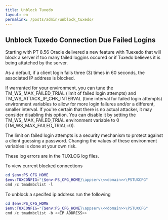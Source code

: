 ```yaml
---
title: Unblock Tuxedo
layout: en
permalink: /posts/admin/unblock_tuxedo/
---
```


## Unblock Tuxedo Connection Due Failed Logins

Starting with PT 8.56 Oracle delivered a new feature with Tuexedo that will block a server if too many failed loggins occured or if Tuxedo believes it is being attatched by the server.

As a default, if a client login fails three (3) times in 60 seconds, the associated IP address is blocked.

If warranted for your environment, you can tune the TM_WS_MAX_FAILED_TRIAL (limit of failed login attempts) and TM_WS_ATTACK_IP_CHK_INTERVAL (time interval for failed login attempts) environment variables to allow for more login failures and/or a different, smaller interval.
If you're certain that there is no actual attacker, it may consider disabling this option. You can disable it by setting the TM_WS_MAX_FAILED_TRIAL environment variable to 0 (TM_WS_MAX_FAILED_TRIAL=0).

The limit on failed login attempts is a security mechanism to protect against a client guessing a password.
Changing the values of these environment variables is done at your own risk.

These log errors are in the TUXLOG log files.

To view current blocked connections

```powershell
cd $env:PS_CFG_HOME
$env:TUXCONFIG="{$env:PS_CFG_HOME}\appserv\<<domain>>\PSTUXCFG"
cmd /c tmadmbclist -l
```

To unblock a specifed ip address run the following  
```powershell
cd $env:PS_CFG_HOME
$env:TUXCONFIG="{$env:PS_CFG_HOME}\appserv\<<domain>>\PSTUXCFG"
cmd /c tmadmbclist -b <<IP ADDRESS>>
```
